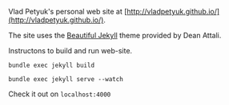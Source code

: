 Vlad Petyuk's personal web site at [http://vladpetyuk.github.io/](http://vladpetyuk.github.io/).

The site uses the [Beautiful Jekyll](http://deanattali.com/beautiful-jekyll) theme provided by Dean Attali.

Instructons to build and run web-site.

```
bundle exec jekyll build

bundle exec jekyll serve --watch
```

Check it out on `localhost:4000`
